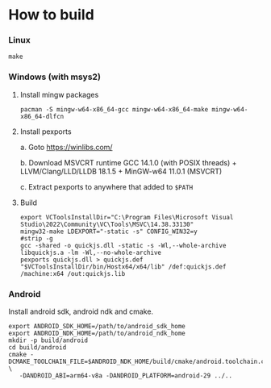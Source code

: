 
# How to build

### Linux

```
make
```

### Windows (with msys2)

1. Install mingw packages

    ```
    pacman -S mingw-w64-x86_64-gcc mingw-w64-x86_64-make mingw-w64-x86_64-dlfcn
    ```

2. Install pexports

    a. Goto https://winlibs.com/

    b. Download MSVCRT runtime GCC 14.1.0 (with POSIX threads) + LLVM/Clang/LLD/LLDB 18.1.5 + MinGW-w64 11.0.1 (MSVCRT)

    c. Extract pexports to anywhere that added to `$PATH`

3. Build

    ```
    export VCToolsInstallDir="C:\Program Files\Microsoft Visual Studio\2022\Community\VC\Tools\MSVC\14.38.33130"
    mingw32-make LDEXPORT="-static -s" CONFIG_WIN32=y
   #strip -g
   gcc -shared -o quickjs.dll -static -s -Wl,--whole-archive libquickjs.a -lm -Wl,--no-whole-archive
   pexports quickjs.dll > quickjs.def
   "$VCToolsInstallDir/bin/Hostx64/x64/lib" /def:quickjs.def /machine:x64 /out:quickjs.lib
    ```

### Android

Install android sdk, android ndk and cmake.

```
export ANDROID_SDK_HOME=/path/to/android_sdk_home
export ANDROID_NDK_HOME=/path/to/android_ndk_home
mkdir -p build/android
cd build/android
cmake -DCMAKE_TOOLCHAIN_FILE=$ANDROID_NDK_HOME/build/cmake/android.toolchain.cmake \
   -DANDROID_ABI=arm64-v8a -DANDROID_PLATFORM=android-29 ../..
```